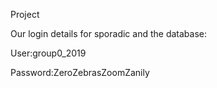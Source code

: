 Project

Our login details for sporadic and the database:

User:group0_2019

Password:ZeroZebrasZoomZanily